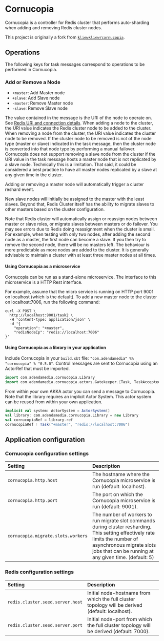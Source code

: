 # Cornucopia

Cornucopia is a controller for Redis cluster that performs auto-sharding when adding and removing Redis cluster nodes.

This project is originally a fork from [`kliewkliew/cornucopia`](https://github.com/kliewkliew/cornucopia).

## Operations

The following keys for task messages correspond to operations to be performed in Cornucopia.

### Add or Remove a Node

* `+master`: Add Master node
* `+slave`: Add Slave node
* `-master`: Remove Master node
* `-slave`: Remove Slave node

The value contained in the message is the URI of the node to operate on. See [Redis URI and connection details](https://github.com/mp911de/lettuce/wiki/Redis-URI-and-connection-details). When adding a node to the cluster, the URI value indicates the Redis cluster node to be added to the cluster. When removing a node from the cluster, the URI value indicates the cluster node to be removed. If the cluster node to be removed is not of the node type (master or slave) indicated in the task message, then the cluster node is converted into that node type by performing a manual failover. Cornucopia does not support removing a slave node from the cluster if the URI value in the task message hosts a master node that is not replicated by a slave node. Technically this is a limitation. That said, it could be considered a best practice to have all master nodes replicated by a slave at any given time in the cluster.

Adding or removing a master node will automatically trigger a cluster reshard event. 

New slave nodes will initially be assigned to the master with the least slaves. Beyond that, Redis Cluster itself has the ability to migrate slaves to other masters based on the cluster configuration.

Note that Redis cluster will automatically assign or reassign nodes between master or slave roles, or migrate slaves between masters or do failover.
You may see errors due to Redis doing reassignment when the cluster is small.
For example, when testing with only two nodes, after adding the second node as a master, the first node can become a slave.
If you then try to remove the second node, there will be no masters left.
The behaviour is more predictable as more nodes are added to the cluster.
It is generally advisable to maintain a cluster with at least three master nodes at all times.

#### Using Cornucopia as a microservice

Cornucopia can be run as a stand-alone microservice. The interface to this microservice is a HTTP Rest interface.

For example, assume that the micro service is running on HTTP port 9001 on localhost (which is the default). To add a new master node to the cluster on localhost:7006, run the following command:

    curl -X POST \
      http://localhost:9001/task2 \
      -H 'content-type: application/json' \
      -d '{
    	"operation": "+master",
    	"redisNodeIp": "redis://localhost:7006"
    }'
    
#### Using Cornucopia as a library in your application

Include Cornucopia in your `build.sbt` file: `"com.adendamedia" %% "cornucopia" % "0.5.0"`. Control messages are sent to Cornucopia using an ActorRef that must be imported.

```scala
import com.adendamedia.cornucopia.Library
import com.adendamedia.cornucopia.actors.Gatekeeper.{Task, TaskAccepted, TaskDenied}
```

From within your own AKKA actor you can send a message to Cornucopia. Note that the library requires an implicit Actor System. This actor system can be reused from within your own application.

```scala
implicit val system: ActorSystem = ActorSystem()
val library: com.adendamedia.cornucopia.Library = new Library
val cornucopiaRef = library.ref    
cornucopiaRef ! Task("+master", "redis://localhost:7006")
```

## Application configuration

### Cornucopia configuration settings

| Setting  | Description  |
|:----------|:--------------|
| `cornucopia.http.host` | The hostname where the Cornucopia microservice is run (default: localhost). |
| `cornucopia.http.port` | The port on which the Cornucopia microservice is run (default: 9001). |
| `cornucopia.migrate.slots.workers` | The number of workers to run migrate slot commands during cluster resharding. This setting effectively rate limits the number of asynchronous migrate slots jobs that can be running at any given time. (default: 5) |

### Redis configuration settings

| Setting  | Description  |
|:----------|:--------------|
| `redis.cluster.seed.server.host` | Initial node-hostname from which the full cluster topology will be derived (default: localhost). |
| `redis.cluster.seed.server.port` | Initial node-port from which the full cluster topology will be derived (default: 7000). |

